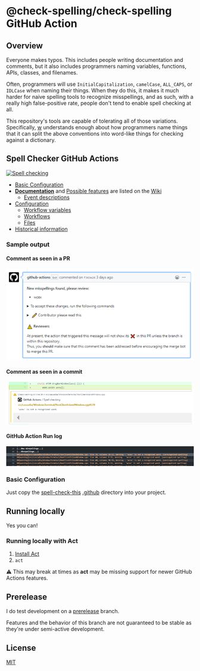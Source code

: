 # @check-spelling/check-spelling GitHub Action

## Overview

Everyone makes typos. This includes people writing documentation and comments,
but it also includes programmers naming variables, functions, APIs, classes,
and filenames.

Often, programmers will use `InitialCapitalization`, `camelCase`,
`ALL_CAPS`, or `IDLCase` when naming their things. When they do this, it makes
it much harder for naive spelling tools to recognize misspellings, and as such,
with a really high false-positive rate, people don't tend to enable spell checking
at all.

This repository's tools are capable of tolerating all of those variations.
Specifically, [w](https://github.com/jsoref/spelling/blob/master/w) understands
enough about how programmers name things that it can split the above conventions
into word-like things for checking against a dictionary.

## Spell Checker GitHub Actions

[![Spell checking](https://github.com/check-spelling/check-spelling/workflows/Spell%20checking/badge.svg?branch=main&event=push)](https://github.com/check-spelling/check-spelling/actions?query=workflow:"Spell+checking"+branch:main+event:push)

* [Basic Configuration](#basic-configuration)
* [**Documentation**](https://github.com/check-spelling/check-spelling/wiki/) and [Possible features](https://github.com/check-spelling/check-spelling/wiki/Possible-features)
are listed on the [Wiki](https://github.com/check-spelling/check-spelling/wiki/)
  * [Event descriptions](https://github.com/check-spelling/check-spelling/wiki/Warnings)
* [Configuration](https://github.com/check-spelling/check-spelling/wiki/Configuration)
  * [Workflow variables](https://github.com/check-spelling/check-spelling/wiki/Configuration#workflow-variables)
  * [Workflows](https://github.com/check-spelling/check-spelling/wiki/Configuration:-Workflows)
  * [Files](https://github.com/check-spelling/check-spelling/wiki/Configuration#Files)
* [Historical information](https://github.com/jsoref/spelling#overview)

### Sample output

#### Comment as seen in a PR

![github action comment](images/check-spelling-comment.png)

#### Comment as seen in a commit

![github action annotation](images/check-spelling-annotation.png)

#### GitHub Action Run log

![github action log](images/check-spelling-log.png)

### Basic Configuration

Just copy the [spell-check-this](https://github.com/check-spelling/spell-check-this)
[.github](https://github.com/check-spelling/spell-check-this/tree/main/.github)
directory into your project.

## Running locally

Yes you can!

### Running locally with Act

1. [Install Act](https://github.com/nektos/act#installation)
1. `act`

:warning: This may break at times as **act** may be missing support for newer GitHub Actions features.

## Prerelease

I do test development on a [prerelease](https://github.com/check-spelling/check-spelling/tree/prerelease) branch.

Features and the behavior of this branch are not guaranteed to be stable
as they're under semi-active development.

## License

[MIT](LICENSE.txt)

